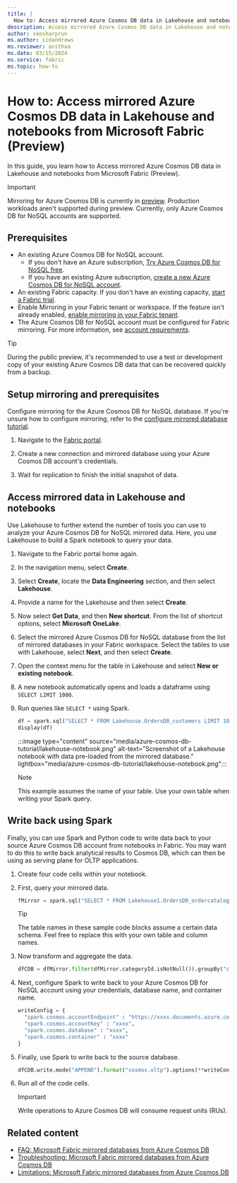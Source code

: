 ```yaml
---
title: |
  How to: Access mirrored Azure Cosmos DB data in Lakehouse and notebooks from Microsoft Fabric (Preview)
description: Access mirrored Azure Cosmos DB data in Lakehouse and notebooks from Microsoft Fabric (Preview).
author: seesharprun
ms.author: sidandrews
ms.reviewer: anithaa
ms.date: 03/15/2024
ms.service: fabric
ms.topic: how-to
---
```


# How to: Access mirrored Azure Cosmos DB data in Lakehouse and notebooks from Microsoft Fabric (Preview)

In this guide, you learn how to Access mirrored Azure Cosmos DB data in Lakehouse and notebooks from Microsoft Fabric (Preview).

> [!IMPORTANT]
> Mirroring for Azure Cosmos DB is currently in [preview](../../get-started/preview.md). Production workloads aren't supported during preview. Currently, only Azure Cosmos DB for NoSQL accounts are supported.

## Prerequisites

- An existing Azure Cosmos DB for NoSQL account.
  - If you don't have an Azure subscription, [Try Azure Cosmos DB for NoSQL free](https://cosmos.azure.com/try/).
  - If you have an existing Azure subscription, [create a new Azure Cosmos DB for NoSQL account](/azure/cosmos-db/nosql/quickstart-portal).
- An existing Fabric capacity. If you don't have an existing capacity, [start a Fabric trial](../../get-started/fabric-trial.md).
- Enable Mirroring in your Fabric tenant or workspace. If the feature isn't already enabled, [enable mirroring in your Fabric tenant](enable-mirroring.md).
- The Azure Cosmos DB for NoSQL account must be configured for Fabric mirroring. For more information, see [account requirements](azure-cosmos-db-limitations.md#account-and-database-limitations).

> [!TIP]
> During the public preview, it's recommended to use a test or development copy of your existing Azure Cosmos DB data that can be recovered quickly from a backup.

## Setup mirroring and prerequisites

Configure mirroring for the Azure Cosmos DB for NoSQL database. If you're unsure how to configure mirroring, refer to the [configure mirrored database tutorial](azure-cosmos-db-tutorial.md#create-a-mirrored-database).

1. Navigate to the [Fabric portal](https://fabric.microsoft.com/).

1. Create a new connection and mirrored database using your Azure Cosmos DB account's credentials.

1. Wait for replication to finish the initial snapshot of data.

## Access mirrored data in Lakehouse and notebooks

Use Lakehouse to further extend the number of tools you can use to analyze your Azure Cosmos DB for NoSQL mirrored data. Here, you use Lakehouse to build a Spark notebook to query your data.

1. Navigate to the Fabric portal home again.

1. In the navigation menu, select **Create**.

1. Select **Create**, locate the **Data Engineering** section, and then select **Lakehouse**.

1. Provide a name for the Lakehouse and then select **Create**.

1. Now select **Get Data**, and then **New shortcut**. From the list of shortcut options, select **Microsoft OneLake**.

1. Select the mirrored Azure Cosmos DB for NoSQL database from the list of mirrored databases in your Fabric workspace. Select the tables to use with Lakehouse, select **Next**, and then select **Create**.

1. Open the context menu for the table in Lakehouse and select **New or existing notebook**.

1. A new notebook automatically opens and loads a dataframe using `SELECT LIMIT 1000`.

1. Run queries like `SELECT *` using Spark.

    ```python
    df = spark.sql("SELECT * FROM Lakehouse.OrdersDB_customers LIMIT 1000")
    display(df)
    ```

    :::image type="content" source="media/azure-cosmos-db-tutorial/lakehouse-notebook.png" alt-text="Screenshot of a Lakehouse notebook with data pre-loaded from the mirrored database." lightbox="media/azure-cosmos-db-tutorial/lakehouse-notebook.png":::

    > [!NOTE]
    > This example assumes the name of your table. Use your own table when writing your Spark query.

## Write back using Spark

Finally, you can use Spark and Python code to write data back to your source Azure Cosmos DB account from notebooks in Fabric. You may want to do this to write back analytical results to Cosmos DB, which can then be using as serving plane for OLTP applications.  

1. Create four code cells within your notebook.

1. First, query your mirrored data.

    ```python
    fMirror = spark.sql("SELECT * FROM Lakehouse1.OrdersDB_ordercatalog")
    ```

    > [!TIP]
    > The table names in these sample code blocks assume a certain data schema. Feel free to replace this with your own table and column names.

1. Now transform and aggregate the data.

    ```python
    dfCDB = dfMirror.filter(dfMirror.categoryId.isNotNull()).groupBy("categoryId").agg(max("price").alias("max_price"), max("id").alias("id"))
    ```

1. Next, configure Spark to write back to your Azure Cosmos DB for NoSQL account using your credentials, database name, and container name.

    ```python
    writeConfig = {
      "spark.cosmos.accountEndpoint" : "https://xxxx.documents.azure.com:443/",
      "spark.cosmos.accountKey" : "xxxx",
      "spark.cosmos.database" : "xxxx",
      "spark.cosmos.container" : "xxxx"
    }
    ```

1. Finally, use Spark to write back to the source database.

    ```python
    dfCDB.write.mode("APPEND").format("cosmos.oltp").options(**writeConfig).save()
    ```

1. Run all of the code cells.

    > [!IMPORTANT]
    > Write operations to Azure Cosmos DB will consume request units (RUs).

## Related content

- [FAQ: Microsoft Fabric mirrored databases from Azure Cosmos DB](azure-cosmos-db-faq.yml)
- [Troubleshooting: Microsoft Fabric mirrored databases from Azure Cosmos DB](azure-cosmos-db-troubleshooting.yml)
- [Limitations: Microsoft Fabric mirrored databases from Azure Cosmos DB](azure-cosmos-db-limitations.md)
